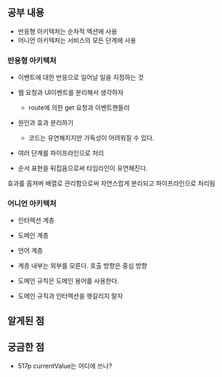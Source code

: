 ## 공부 내용

- 반응형 아키텍처는 순차적 액션에 사용
- 어니언 아키텍처는 서비스의 모든 단계에 사용

### 반응형 아키텍처

- 이벤트에 대한 반응으로 일어날 일을 지정하는 것
- 웹 요청과 UI이벤트를 분리해서 생각하자

  - route에 의한 get 요청과 이벤트핸들러

- 원인과 효과 분리하기
  - 코드는 유연해지지만 가독성이 어려워질 수 있다.
- 여러 단계를 파이프라인으로 처리
- 순서 표현을 뒤집음으로써 타임라인이 유연해진다.

효과를 옵져버 배열로 관리함으로써 자연스럽게 분리되고 파이프라인으로 처리됨

### 어니언 아키텍처

- 인터렉션 계층
- 도메인 계층
- 언어 계층

- 계층 내부는 외부를 모른다. 호출 방향은 중심 방향
- 도메인 규칙은 도메인 용어를 사용한다.
- 도메인 규칙과 인터렉션을 헷갈리지 말자

## 알게된 점

## 궁금한 점

- 517p currentValue는 어디에 쓰나?
